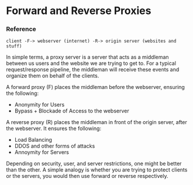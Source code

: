 # Forward and Reverse Proxies

### Reference 
```
client -F-> webserver (internet) -R-> origin server (websites and stuff)
```

In simple terms, a proxy server is a server that acts as a middleman between us users and the website we are trying to get to. For a typical request/response pipeline, the middleman will receive these events and organize them on behalf of the clients. 

A forward proxy (F) places the middleman before the webserver, ensuring the following: 
- Anonymity for Users
- Bypass + Blockade of Access to the webserver

A reverse proxy (R) places the middleman in front of the origin server, after the webserver. It ensures the following: 
- Load Balancing 
- DDOS and other forms of attacks 
- Annoymity for Servers 

Depending on security, user, and server restrictions, one might be better than the other. A simple analogy is whether you are trying to protect clients or the servers, you would then use forward or reverse respectively. 

